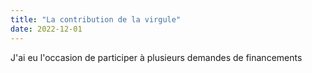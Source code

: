 ```yaml
---
title: "La contribution de la virgule"
date: 2022-12-01
---
```



J'ai eu l'occasion de participer à plusieurs demandes de financements
